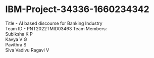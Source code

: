 # IBM-Project-34336-1660234342


Title - AI based discourse for Banking Industry<br/>
Team ID - PNT2022TMID03463
Team Members:<br/>
Subiksha K P<br/>
Kavya V G<br/>
Pavithra S<br/>
Siva Vadivu Ragavi V<br/>
